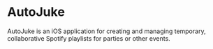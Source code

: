 AutoJuke
========

AutoJuke is an iOS application for creating and managing temporary, collaborative Spotify playlists for parties or other events.
